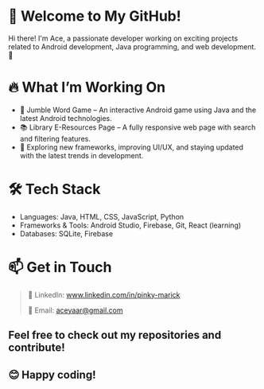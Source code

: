 # 👋 Welcome to My GitHub!

Hi there! I'm Ace, a passionate developer working on exciting projects related to Android development, Java programming, and web development. 🚀


# 🔥 What I’m Working On

- 📱 Jumble Word Game – An interactive Android game using Java and the latest Android technologies.
- 📚 Library E-Resources Page – A fully responsive web page with search and filtering features.
- 🌱 Exploring new frameworks, improving UI/UX, and staying updated with the latest trends in development.

# 🛠️ Tech Stack

- Languages: Java, HTML, CSS, JavaScript, Python
- Frameworks & Tools: Android Studio, Firebase, Git, React (learning)
- Databases: SQLite, Firebase

# 📫 Get in Touch

> 💼 LinkedIn: www.linkedin.com/in/pinky-marick
> 
> 📨 Email: aceyaar@gmail.com

## Feel free to check out my repositories and contribute!
## 😊 Happy coding!

<!---
Aceyaar/Aceyaar is a ✨ special ✨ repository because its `README.md` (this file) appears on your GitHub profile.
You can click the Preview link to take a look at your changes.
--->
